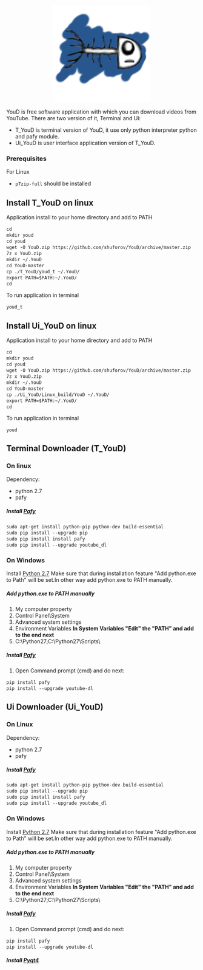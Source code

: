 <p align="center">
  <img src="https://github.com/shuforov/YouD/blob/youd/Ui_YouD/YouDico.png?raw=true" >
</p>
YouD is free software application with which you can download videos from YouTube. 
There are two version of it, Terminal and Ui:

* T_YouD is terminal version of YouD, it use only python interpreter python and pafy module.
* Ui_YouD is user interface application version of T_YouD.  


### Prerequisites
For Linux

* `p7zip-full` should be installed

##  Install T_YouD on linux
Application install to your home directory and add to PATH
```shell
cd
mkdir youd
cd youd
wget -O YouD.zip https://github.com/shuforov/YouD/archive/master.zip
7z x YouD.zip
mkdir ~/.YouD
cd YouD-master
cp ./T_YouD/youd_t ~/.YouD/
export PATH=$PATH:~/.YouD/
cd
```
To run application in terminal
```shell
youd_t
```

##  Install Ui_YouD on linux
Application install to your home directory and add to PATH
```shell
cd
mkdir youd
cd youd
wget -O YouD.zip https://github.com/shuforov/YouD/archive/master.zip
7z x YouD.zip
mkdir ~/.YouD
cd YouD-master
cp ./Ui_YouD/Linux_build/YouD ~/.YouD/
export PATH=$PATH:~/.YouD/
cd
```
To run application in terminal 
```shell
youd
```

## Terminal Downloader (T_YouD)
### On linux

Dependency:

* python 2.7
* pafy

##### Install [Pafy](https://github.com/mps-youtube/pafy)
```shell
sudo apt-get install python-pip python-dev build-essential
sudo pip install --upgrade pip
sudo pip install install pafy
sudo pip install --upgrade youtube_dl
```

### On Windows

Install [Python 2.7](https://www.python.org/downloads/windows/)
Make sure that during installation feature "Add python.exe to Path" will be set.In other way add python.exe to PATH manually.
##### Add python.exe to PATH manually

1. My computer property
2. Control Panel\System 
3. Advanced system settings
4. Environment Variables
**In System Variables "Edit" the "PATH" and add to the end next** 
5. C:\Python27\;C:\Python27\Scripts\
                
##### Install [Pafy](https://github.com/mps-youtube/pafy)
1. Open Command prompt (cmd) and do next:
```shell
pip install pafy
pip install --upgrade youtube-dl
```


## Ui Downloader (Ui_YouD)

### On Linux

Dependency:

* python 2.7
* pafy

##### Install [Pafy](https://github.com/mps-youtube/pafy)
```shell
sudo apt-get install python-pip python-dev build-essential
sudo pip install --upgrade pip
sudo pip install install pafy
sudo pip install --upgrade youtube_dl
```


### On Windows

Install [Python 2.7](https://www.python.org/downloads/windows/)
Make sure that during installation feature "Add python.exe to Path" will be set.In other way add python.exe to PATH manually.
##### Add python.exe to PATH manually

1. My computer property
2. Control Panel\System 
3. Advanced system settings
4. Environment Variables
**In System Variables "Edit" the "PATH" and add to the end next** 
5. C:\Python27\;C:\Python27\Scripts\
                
##### Install [Pafy](https://github.com/mps-youtube/pafy)
1. Open Command prompt (cmd) and do next:
```shell
pip install pafy
pip install --upgrade youtube-dl
```

##### Install [Pyqt4](http://sourceforge.net/projects/pyqt/files/PyQt4/PyQt-4.11.4/PyQt4-4.11.4-gpl-Py2.7-Qt4.8.7-x32.exe)

